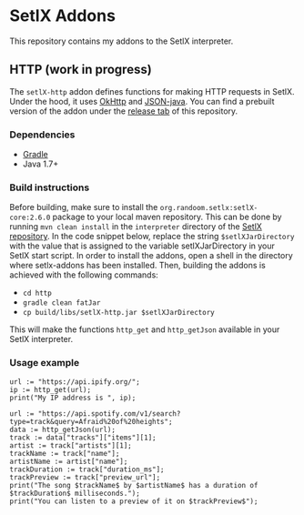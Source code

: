 # SetlX Addons

This repository contains my addons to the SetlX interpreter.

## HTTP (work in progress)

The `setlX-http` addon defines functions for making HTTP requests
in SetlX. Under the hood, it uses
[OkHttp](http://square.github.io/okhttp/)
and
[JSON-java](https://github.com/stleary/JSON-java).
You can find a prebuilt version of the addon under
the [release tab](https://github.com/niklaskorz/setlX-addons/releases)
of this repository.

### Dependencies

- [Gradle](https://gradle.org/)
- Java 1.7+

### Build instructions

Before building, make sure to install the `org.randoom.setlx:setlX-core:2.6.0`
package to your local maven repository. This can be done by running
`mvn clean install` in the `interpreter` directory of the
[SetlX repository](https://github.com/herrmanntom/setlX/tree/v2.6.0).
In the code snippet below, replace the string `$setlXJarDirectory` with the value that
is assigned to the variable setlXJarDirectory in your SetlX start script.  In order
to install the addons, open a shell in the directory where setlx-addons has been installed.
Then, building the addons is achieved with the following commands:

- `cd http`
- `gradle clean fatJar`
- `cp build/libs/setlX-http.jar $setlXJarDirectory`

This will make the functions `http_get` and `http_getJson` available in your SetlX interpreter.

### Usage example

```stlx
url := "https://api.ipify.org/";
ip := http_get(url);
print("My IP address is ", ip);

url := "https://api.spotify.com/v1/search?type=track&query=Afraid%20of%20heights";
data := http_getJson(url);
track := data["tracks"]["items"][1];
artist := track["artists"][1];
trackName := track["name"];
artistName := artist["name"];
trackDuration := track["duration_ms"];
trackPreview := track["preview_url"];
print("The song $trackName$ by $artistName$ has a duration of $trackDuration$ milliseconds.");
print("You can listen to a preview of it on $trackPreview$");
```